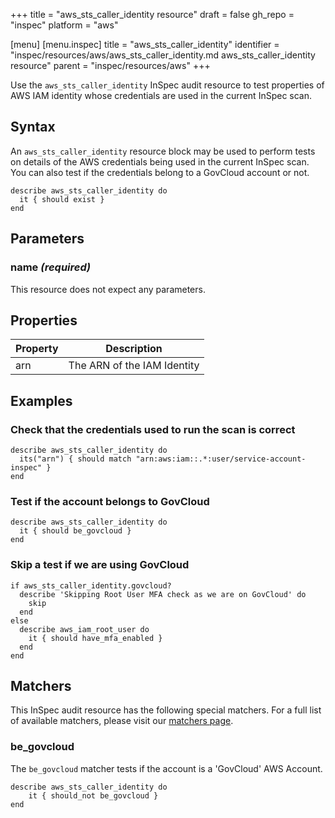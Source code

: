 +++
title = "aws_sts_caller_identity resource"
draft = false
gh_repo = "inspec"
platform = "aws"

[menu]
  [menu.inspec]
    title = "aws_sts_caller_identity"
    identifier = "inspec/resources/aws/aws_sts_caller_identity.md aws_sts_caller_identity resource"
    parent = "inspec/resources/aws"
+++

Use the `aws_sts_caller_identity` InSpec audit resource to test properties of AWS IAM identity whose credentials are used in the current InSpec scan.

## Syntax

An `aws_sts_caller_identity` resource block may be used to perform tests on details of the AWS credentials being used in the current InSpec scan. You can also test if the credentials belong to a GovCloud account or not.

    describe aws_sts_caller_identity do
      it { should exist }
    end

## Parameters

### name _(required)_

This resource does not expect any parameters.

## Properties

| Property | Description                 |
| -------- | --------------------------- |
| arn      | The ARN of the IAM Identity |

## Examples

### Check that the credentials used to run the scan is correct

    describe aws_sts_caller_identity do
      its("arn") { should match "arn:aws:iam::.*:user/service-account-inspec" }
    end

### Test if the account belongs to GovCloud

    describe aws_sts_caller_identity do
      it { should be_govcloud }
    end

### Skip a test if we are using GovCloud

    if aws_sts_caller_identity.govcloud?
      describe 'Skipping Root User MFA check as we are on GovCloud' do
        skip
      end
    else
      describe aws_iam_root_user do
        it { should have_mfa_enabled }
      end
    end

## Matchers

This InSpec audit resource has the following special matchers. For a full list
of available matchers, please visit our [matchers page](/inspec/matchers/).

### be_govcloud

The `be_govcloud` matcher tests if the account is a 'GovCloud' AWS Account.

    describe aws_sts_caller_identity do
        it { should_not be_govcloud }
    end
